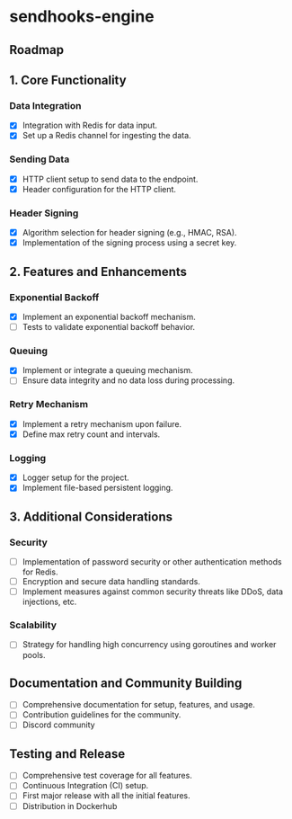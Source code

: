 # sendhooks-engine

## Roadmap

## 1. Core Functionality

### Data Integration

- [X] Integration with Redis for data input.
- [X] Set up a Redis channel for ingesting the data.

### Sending Data

- [X] HTTP client setup to send data to the endpoint.
- [X] Header configuration for the HTTP client.

### Header Signing

- [X] Algorithm selection for header signing (e.g., HMAC, RSA).
- [X] Implementation of the signing process using a secret key.
  
## 2. Features and Enhancements

### Exponential Backoff

- [X] Implement an exponential backoff mechanism.
- [ ] Tests to validate exponential backoff behavior.

### Queuing

- [X] Implement or integrate a queuing mechanism.
- [ ] Ensure data integrity and no data loss during processing.

### Retry Mechanism

- [X] Implement a retry mechanism upon failure.
- [X] Define max retry count and intervals.

### Logging

- [X] Logger setup for the project.
- [X] Implement file-based persistent logging.

## 3. Additional Considerations

### Security

- [ ] Implementation of password security or other authentication methods for Redis.
- [ ] Encryption and secure data handling standards.
- [ ] Implement measures against common security threats like DDoS, data injections, etc.

### Scalability

- [ ] Strategy for handling high concurrency using goroutines and worker pools.

## Documentation and Community Building

- [ ] Comprehensive documentation for setup, features, and usage.
- [ ] Contribution guidelines for the community.
- [ ] Discord community

## Testing and Release

- [ ] Comprehensive test coverage for all features.
- [ ] Continuous Integration (CI) setup.
- [ ] First major release with all the initial features.
- [ ] Distribution in Dockerhub
